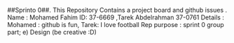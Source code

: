 ##Sprinto 0##.
This Repository Contains a project board and github issues  .
Name : Mohamed  Fahim ID: 37-6669 ,Tarek Abdelrahman 37-0761 
Details : Mohamed : github is fun, Tarek: I love football
Rep purpose : sprint 0 group part;
e) Design (be creative :D)
